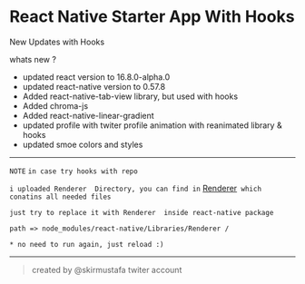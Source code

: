 # React Native Starter App With Hooks
New Updates with Hooks

whats new ?
- updated react version to 16.8.0-alpha.0
- updated react-native version to 0.57.8
- Added react-native-tab-view library, but used with hooks
- Added chroma-js
- Added react-native-linear-gradient
- updated profile with twiter profile animation with reanimated library & hooks
- updated smoe colors and styles

------------


`NOTE`
`in case try hooks with repo`

`i uploaded Renderer  Directory, you can find in` [Renderer](https://github.com/mustafaskir/react_native_starter_app/tree/hooks_dev/Renderer "Renderer")` which conatins all needed files`

`just try to replace it with Renderer  inside react-native package`

`path => node_modules/react-native/Libraries/Renderer /`

`* no need to run again, just reload :)`

------------


> created by @skirmustafa twiter account
